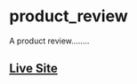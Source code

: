 # product_review
A product review........

## [Live Site](https://naythankik.github.io/product_review/)
